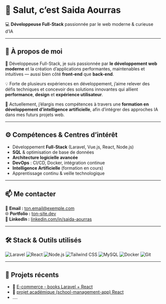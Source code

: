 # 👋 Salut, c’est **Saida Aourras**  
💻 **Développeuse Full-Stack** passionnée par le web moderne & curieuse d’IA  

---

## 🚀 À propos de moi

🎯 Développeuse Full-Stack, je suis passionnée par **le développement web moderne** et la création d’applications performantes, maintenables et intuitives — aussi bien côté **front-end** que **back-end**.  

💡 Forte de plusieurs expériences en développement, j’aime relever des défis techniques et concevoir des solutions innovantes qui allient **performance**, **design** et **expérience utilisateur**.  

📘 Actuellement, j’élargis mes compétences à travers une **formation en développement d’intelligence artificielle**, afin d’intégrer des approches IA dans mes futurs projets web.  

---

## ⚙️ Compétences & Centres d’intérêt

- Développement **Full-Stack** (Laravel, Vue.js, React, Node.js)  
- **SQL** & optimisation de base de données  
- **Architecture logicielle avancée**  
- **DevOps** : CI/CD, Docker, intégration continue  
- **Intelligence Artificielle** (formation en cours)  
- Apprentissage continu & veille technologique  

---

## 📫 Me contacter

📧 **Email :** [ton.email@exemple.com](mailto:ton.email@exemple.com)  
🌐 **Portfolio :** [ton-site.dev](https://ton-site.dev)  
💼 **LinkedIn :** [linkedin.com/in/saida-aourras](www.linkedin.com/in/saida-aourras-85723b266)

---

## 🛠️ Stack & Outils utilisés

![Laravel](https://img.shields.io/badge/Laravel-FF2D20?style=for-the-badge&logo=laravel&logoColor=white)
![React](https://img.shields.io/badge/React-20232A?style=for-the-badge&logo=react&logoColor=61DAFB)
![Node.js](https://img.shields.io/badge/Node.js-339933?style=for-the-badge&logo=nodedotjs&logoColor=white)
![Tailwind CSS](https://img.shields.io/badge/TailwindCSS-38B2AC?style=for-the-badge&logo=tailwind-css&logoColor=white)
![MySQL](https://img.shields.io/badge/MySQL-005C84?style=for-the-badge&logo=mysql&logoColor=white)
![Docker](https://img.shields.io/badge/Docker-2496ED?style=for-the-badge&logo=docker&logoColor=white)
![Git](https://img.shields.io/badge/Git-F05032?style=for-the-badge&logo=git&logoColor=white)

---

## 🧩 Projets récents

- 🔗 [E-commerce - books Laravel + React](https://github.com/SaidaAourras/books.git)
- 🔗 [projet académique (school-management-app) React ](https://github.com/SaidaAourras/school-management-app.git)
- ....



